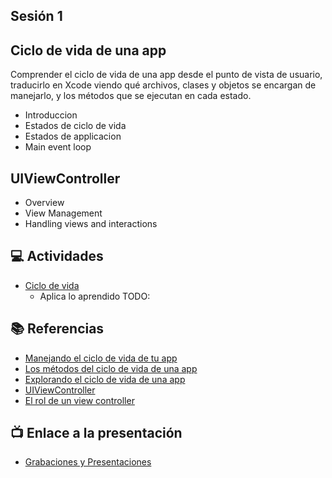 Sesión 1
-

## Ciclo de vida de una app
Comprender el ciclo de vida de una app desde el punto de vista de usuario, traducirlo en Xcode viendo qué archivos, clases y objetos se encargan de manejarlo, y los métodos que se ejecutan en cada estado.

- Introduccion
- Estados de ciclo de vida
- Estados de applicacion
- Main event loop

## UIViewController
- Overview
- View Management
- Handling views and interactions

## 💻 Actividades
- [Ciclo de vida](https://leetcode.com/playground/)
    - Aplica lo aprendido TODO:

## 📚 Referencias
- [Manejando el ciclo de vida de tu app](https://developer.apple.com/documentation/uikit/app_and_environment/managing_your_app_s_life_cycle)
- [Los métodos del ciclo de vida de una app](https://levelup.gitconnected.com/what-are-ios-app-lifecycle-methods-cc1c8c4dcb7f)
- [Explorando el ciclo de vida de una app](https://cocoacasts.com/understanding-scene-based-applications-exploring-the-application-life-cycle)
- [UIViewController](https://developer.apple.com/documentation/uikit/uiviewcontroller)
- [El rol de un view controller](https://developer.apple.com/library/archive/featuredarticles/ViewControllerPGforiPhoneOS/index.html#//apple_ref/doc/uid/TP40007457)

## 📺 Enlace a la presentación 
- [Grabaciones y Presentaciones](/Grabaciones_y_Presentaciones.md)
